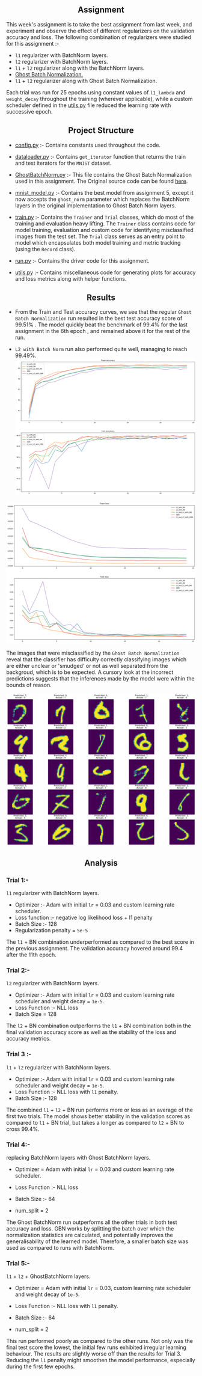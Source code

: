 <h2 align = 'center'> Assignment </h2>

This week's assignment is to take the best assignment from last week, and experiment and observe the effect of different regularizers on the validation accuracy and loss. The following combination of regularizers were studied for this assignment :- 
* `l1` regularizer with BatchNorm layers.
* `l2` regularizer with BatchNorm layers. 
* `l1` + `l2` regularizer along with the BatchNorm layers. 
* [Ghost Batch Normalization.](https://arxiv.org/pdf/1705.08741.pdf)
* `l1` + `l2` regularizer along with Ghost Batch Normalization.  

Each trial was run for 25 epochs using constant values of `l1_lambda` and `weight_decay` throughout the training (wherever applicable), while a custom scheduler defined in the [utils.py](utils.py) file reduced the learning rate with successive epoch. 

<h2 align = 'center'> Project Structure </h2>

* [config.py](config.py) :- Contains constants used throughout the code. 
* [dataloader.py](dataloader.py) :- Contains `get_iterator` function that returns the train and test iterators for the `MNIST` dataset.
* [GhostBatchNorm.py](GhostBatchNorm.py) :- This file contains the Ghost Batch Normalization used in this assignment. The Original source code can be found [here](https://github.com/apple/ml-cifar-10-faster/blob/master/utils.py). 

* [mnist_model.py](mnist_model.py) :- Contains the best model from assignment 5, except it now accepts the `ghost_norm` parameter which replaces the BatchNorm layers in the original implementation to Ghost Batch Norm layers. 

* [train.py](train.py) :- Contains the `Trainer` and `Trial` classes, which do most of the training and evaluation heavy lifting. The `Trainer` class contains code for model training, evaluation and custom code for identifying misclassified images from the test set. The `Trial` class serves as an entry point to model which encapsulates both model training and metric tracking (using the `Record` class).

* [run.py](run.py) :- Contains the driver code for this assignment.

* [utils.py](utils.py) :- Contains miscellaneous code for generating plots for accuracy and loss metrics along with helper functions.  


<h2 align = 'center'>  Results </h2>

* From the Train and Test accuracy curves, we see that the regular `Ghost Batch Normalization` run resulted in the best test accuracy score of 99.51% . The model quickly beat the benchmark of 99.4% for the last assignment in the 6th epoch , and remained above it for the rest of the run.

* `L2 with Batch Norm` run also performed quite well, managing to reach 99.49%.
![Accuracy Curves for all 5 runs](images/summary_plot_for_runs_acc.png)




![Loss Curves for all 5 runs](images/summary_plot_for_runs_loss.png)

The images that were misclassified by the `Ghost Batch Normalization` reveal that the classifier has difficulty correctly classifying images which are either unclear or 'smudged' or not as well separated from the backgroud, which is to be expected. A cursory look at the incorrect predictions suggests that the inferences made by the model were within the bounds of reason. 

![Misclassified images from the Ghost Batch Normalization experiment](images/GBN.png)

<h2 align = 'center'>  Analysis </h2>


### Trial 1:-
`l1` regularizer with BatchNorm layers.
- Optimizer :- Adam with initial `lr` = 0.03 and custom learning rate scheduler. 
- Loss function :- negative log likelihood loss + l1 penalty 
- Batch Size :- 128
- Regularization penalty = `5e-5` 

The `l1` + BN combination underperformed as compared to the best score in the previous assignment. The validation accuracy hovered around 99.4 after the 11th epoch.


### Trial 2:- 

`l2` regularizer with BatchNorm layers.

- Optimizer :- Adam with initial `lr` = 0.03 and custom learning rate scheduler and weight decay = `1e-5`. 
- Loss Function :- NLL loss 
- Batch Size = 128

The `l2` + BN combination outperforms the `l1` + BN combination both in the final validation accuracy score as well as the stability of the loss and accuracy metrics. 


### Trial 3 :- 

`l1` + `l2` regularizer with BatchNorm layers.
- Optimizer :- Adam with initial `lr` = 0.03 and custom learning rate scheduler and weight decay = `1e-5`.
- Loss Function :- NLL loss with `l1` penalty.
- Batch Size :- 128

The combined `l1` + `l2` + BN run performs more or less as an average of the first two trials. The model shows better stability in the validation scores as compared to `l1` + BN trial, but takes a longer as compared to `l2` + BN to cross 99.4%.


### Trial 4:- 

replacing BatchNorm layers with Ghost BatchNorm layers. 

- Optimizer = Adam with initial `lr` = 0.03 and custom learning rate scheduler.

- Loss Function :- NLL loss
- Batch Size :- 64
- num_split = 2

The Ghost BatchNorm run outperforms all the other trials in both test accuracy and loss. GBN works by splitting the batch over which the normalization statistics are calculated, and potentially improves the generalisability of the learned model. Therefore, a smaller batch size was used as compared to runs with BatchNorm. 

### Trial 5:- 

`l1` + `l2` + GhostBatchNorm layers.

- Optimizer = Adam with initial `lr` = 0.03, custom learning rate scheduler and weight decay of `1e-5`.

- Loss Function :- NLL loss with `l1` penalty. 
- Batch Size :- 64
- num_split = 2


This run performed poorly as compared to the other runs. Not only was the final test score the lowest, the initial few runs exhibited irregular learning behaviour. The results are slightly worse off than the results for Trial 3. Reducing the `l1` penalty might smoothen the model performance, especially during the first few epochs.